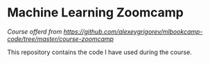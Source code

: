 # Machine Learning Zoomcamp

*Course offerd from https://github.com/alexeygrigorev/mlbookcamp-code/tree/master/course-zoomcamp*

This repository contains the code I have used during the course.

